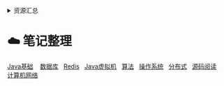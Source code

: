 <details> 
    <summary>资源汇总</summary>
    <a href="./resource/book.md">技术书籍</a> &nbsp;&nbsp;
    <a href="./resource/website.md">推荐网站</a> &nbsp;&nbsp;
</details>

# :cloud: 笔记整理

<div>
  <a href="./notes/Java基础.md">Java基础</a> &nbsp;&nbsp;
  <a href="./notes/数据库.md">数据库</a>&nbsp;&nbsp;
  <a href="./notes/Redis.md">Redis</a>&nbsp;&nbsp;
  <a href="./notes/JVM.md">Java虚拟机</a>&nbsp;&nbsp;
  <a href="./notes/算法.md">算法</a>&nbsp;&nbsp;
  <a href="./notes/操作系统.md">操作系统</a>&nbsp;&nbsp;
  <a href="./notes/分布式.md">分布式</a>&nbsp;&nbsp;
  <a href="./notes/源码阅读.md">源码阅读</a>&nbsp;&nbsp;
  <a href="./notes/计算机网络.md">计算机网络</a>&nbsp;&nbsp;
</div>